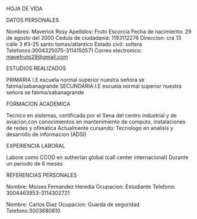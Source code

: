 HOJA DE VIDA

DATOS PERSONALES

Nombres: Maverick Rosy
Apellidos: Fruto Escorcia
Fecha de nacimiento: 29 de agosto del 2000
Cedula de ciudadania: 1193112276
Direccion: cra 13 calle 3 #3-25 santo tomas/atlantico
Estado civil: soltera
Telefonos:3004325075-3114150571
Correo electronico: mavefruto29@gmail.com

ESTUDIOS REALIZADOS

PRIMARIA
I.E escuela normal superior nuestra señora se fatima/sabanagrande
SECUNDARIA
I.E escuela normal superior nuestra señora se fatima/sabanagrande

FORMACION ACADEMICA

Tecnico en sistemas, certificada por el Sena del centro industrial y de aviacion,con conocimientos en mantenimiento de computo, instalaciones de redes y ofimatica
Actualmente cursando: Tecnologo en analisis y desarrollo de informacion (ADSI)

EXPERIENCIA LABORAL

Labore como CCOD en sutherlan global (call center internacional) Durante un periodo de 6 meses

REFERENCIAS PERSONALES

Nombre: Moises Fernandez Heredia
Ocupacion: Estudiante
Telefono: 3004463953-3114302721

Nombre: Carlos Diaz
Ocupacion: Guarda de seguridad
Telefono:3003680810
